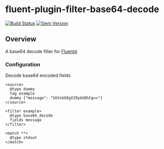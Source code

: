 # fluent-plugin-filter-base64-decode

[![Build Status](https://travis-ci.org/alainchiasson/fluent-plugin-filter-base64-decode.svg?branch=master)](https://travis-ci.org/MerlinDMC/fluent-plugin-filter-base64-decode)
[![Gem Version](https://badge.fury.io/rb/fluent-plugin-filter-base64-decode.svg)](http://badge.fury.io/rb/fluent-plugin-filter-base64-decode)

## Overview

A base64 decode filter for [Fluentd](http://www.fluentd.org/).

### Configuration

Decode base64 encoded fields

```
<source>
  @type dummy
  tag example
  dummy {"message": "SGVsbG8gV29ybGQhCg=="}
</source>

<filter example>
  @type base64_decode
  fields message
</filter>

<match **>
  @type stdout
</match>
```
